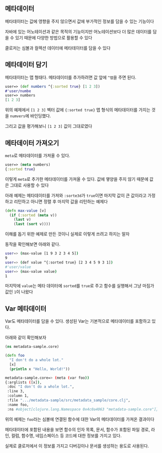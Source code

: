 ## 메타데이터

메타데이터는 값에 영향을 주지 않으면서 값에 부가적인 정보를 담을 수 있는 기능이다

자바에 있는 어노테이션과 같은 목적의 기능이지만 어노테이션보다 더 많은 데이터를 담을 수 있기 때문에 다양한 방법으로 활용할 수 있다

클로저는 심볼과 컬렉션 데이터에 메타데이터를 담을 수 있다



## 메타데이터 담기

메타데이터는 맵 형태다. 메타데이터를 추가하려면 값 앞에 `^맵`을 주면 된다.

```clojure
user=> (def numbers ^{:sorted true} [1 2 3])
#'user/numbe
user=> numbers
[1 2 3]
```

위의 예제에서 `[1 2 3]` 벡터 값에 `{:sorted true}` 맵 형식의 메타데이터를 가지는 것을 `numvers`에 바인딩했다.

그리고 값을 평가해보니 `[1 2 3]` 값이 그대로였다



## 메타데이터 가져오기

`meta`로 메타데이터를 가져올 수 있다.

```clojure
user=> (meta numbers)
{:sorted true}
```

이렇게 `meta`로 추가한 메타데이터를 가져올 수 있다. 값에 옇양을 주지 않기 때문에 값은 그대로 사용할 수 있다

아래 예제는 메타데이터를 가져와 `:sorte3d`가 `true`이면 마지막 값이 큰 값이라고 가정하고 리턴하고 아니면 정렬 후 마지막 값을 리턴하는 예제다

```clojure
(defn max-value [v]
  (if (:sorted (meta v))
    (last v)
    (last (sort v))))
```

이해를 돕기 위한 예제로 만든 것이니 실제로 이렇게 쓰려고 하지는 말자

동작을 확인해보면 아래와 같다.

```bash
user=> (max-value [1 9 3 2 3 4 5])
9
user=> (def value ^{:sorted true} [2 3 4 5 9 3 1])
#'user/value
user=> (max-value value)
1
```

마지막에 `value`는 메타 데이터에 `sorted`를 `true`로 주고 함수를 실행해서 그냥 마짐가 값인 `1`이 나왔다



## Var 메타데이터

Var도 메타데이터를 담을 수 있다. 생성된 Var는 기본적으로 메타데이터를 포함하고 있다.

아래와 같이 확인해보자

```clojure
(ns metadata-sample.core)

(defn foo
  "I don't do a whole lot."
  [x]
  (println x "Hello, World!"))
```

```bash
metadata-sample.core=> (meta (var foo))
{:arglists ([x]), 
 :doc "I don't do a whole lot.", 
 :line 3, 
 :column 1, 
 :file ".../metadata-sample/src/metadata_sample/core.clj", 
 :name foo, 
 :ns #object[clojure.lang.Namespace 0x4c0a4063 "metadata-sample.core"]}
```

위의 예제는 `foo`라는 심볼에 연결된 함수에 대한 Var의 메타데이터를 가져온 결과이다

메타데이터에 포함된 내용을 보면 함수의 인자 목록, 문서, 함수가 포함된 파일 경로, 라인, 컬럼, 함수명, 네임스페이스 등 코드에 대한 정보를 가지고 있다.

실제로 클로저에서 이 정보를 가지고 디버깅이나 문서를 생성하는 용도로 사용된다.